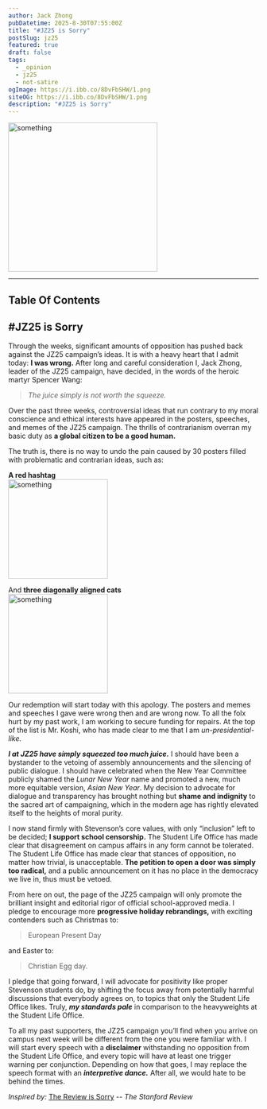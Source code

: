 ```yaml
---
author: Jack Zhong
pubDatetime: 2025-8-30T07:55:00Z
title: "#JZ25 is Sorry"
postSlug: jz25
featured: true
draft: false
tags:
  - _opinion
  - jz25
  - not-satire
ogImage: https://i.ibb.co/8DvFbSHW/1.png
siteOG: https://i.ibb.co/8DvFbSHW/1.png
description: "#JZ25 is Sorry"
---
```


<img src="https://media.tenor.com/G0OBtQPRa40AAAAM/cat-funny-looking-camera-cat-smurf.gif" alt="something" width="300">

---

## Table Of Contents

## #JZ25 is Sorry

Through the weeks, significant amounts of opposition has pushed back against the JZ25 campaign’s ideas. It is with a heavy heart that I admit today: **I was wrong.** After long and careful consideration I, Jack Zhong, leader of the JZ25 campaign, have decided, in the words of the heroic martyr Spencer Wang:

> _The juice simply is not worth the squeeze._

Over the past three weeks, controversial ideas that run contrary to my moral conscience and ethical interests have appeared in the posters, speeches, and memes of the JZ25 campaign. The thrills of contrarianism overran my basic duty as **a global citizen to be a good human.**

The truth is, there is no way to undo the pain caused by 30 posters filled with problematic and contrarian ideas, such as:

**A red hashtag**  
<img src="https://i.ibb.co/rRxq64qS/image.png" alt="something" width="200">

And **three diagonally aligned cats**  
<img src="https://i.ibb.co/21cZYdb7/JZ25-4.png" alt="something" width="200">

Our redemption will start today with this apology. The posters and memes and speeches I gave were wrong then and are wrong now. To all the folx hurt by my past work, I am working to secure funding for repairs. At the top of the list is Mr. Koshi, who has made clear to me that I am _un-presidential-like._

**_I at JZ25 have simply squeezed too much juice._** I should have been a bystander to the vetoing of assembly announcements and the silencing of public dialogue. I should have celebrated when the New Year Committee publicly shamed the _Lunar New Year_ name and promoted a new, much more equitable version, _Asian New Year_. My decision to advocate for dialogue and transparency has brought nothing but **shame and indignity** to the sacred art of campaigning, which in the modern age has rightly elevated itself to the heights of moral purity.

I now stand firmly with Stevenson’s core values, with only “inclusion” left to be decided; **I support school censorship.** The Student Life Office has made clear that disagreement on campus affairs in any form cannot be tolerated. The Student Life Office has made clear that stances of opposition, no matter how trivial, is unacceptable. **The petition to open a door was simply too radical,** and a public announcement on it has no place in the democracy we live in, thus must be vetoed.

From here on out, the page of the JZ25 campaign will only promote the brilliant insight and editorial rigor of official school-approved media. I pledge to encourage more **progressive holiday rebrandings,** with exciting contenders such as Christmas to:

> European Present Day

and Easter to:

> Christian Egg day.

I pledge that going forward, I will advocate for positivity like proper Stevenson students do, by shifting the focus away from potentially harmful discussions that everybody agrees on, to topics that only the Student Life Office likes. Truly, **_my standards pale_** in comparison to the heavyweights at the Student Life Office.

To all my past supporters, the JZ25 campaign you’ll find when you arrive on campus next week will be different from the one you were familiar with. I will start every speech with a **disclaimer** withstanding no opposition from the Student Life Office, and every topic will have at least one trigger warning per conjunction. Depending on how that goes, I may replace the speech format with an **_interpretive dance._** After all, we would hate to be behind the times.

_Inspired by:_ [The Review is Sorry](https://stanfordreview.org/the-review-is-sorry/)
_-- The Stanford Review_
